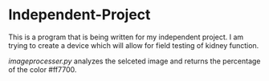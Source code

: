 # Independent-Project

This is a program that is being written for my independent project. I am trying to create a device which will allow for field testing of kidney function.

*imageprocesser.py* analyzes the selceted image and returns the percentage of the color #ff7700.